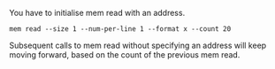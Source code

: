 You have to initialise mem read with an address.

```
mem read --size 1 --num-per-line 1 --format x --count 20
```

Subsequent calls to mem read without specifying an address will keep moving forward, based on the count of the previous mem read.
